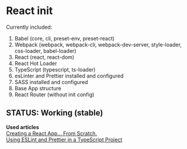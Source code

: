 # React init
Currently included:
1. Babel (core, cli, preset-env, preset-react)
2. Webpack (webpack, webpack-cli, webpack-dev-server, style-loader, css-loader, babel-loader)
3. React (react, react-dom)
4. React Hot Loader
5. TypeScript (typescript, ts-loader)
6. esLinter and Prettier installed and configured
7. SASS installed and configured
8. Base App structure
9. React Router (without init config)

## STATUS: Working (stable)

**Used articles**  
[Creating a React App… From Scratch.](https://blog.usejournal.com/creating-a-react-app-from-scratch-f3c693b84658)  
[Using ESLint and Prettier in a TypeScript Project](https://www.robertcooper.me/using-eslint-and-prettier-in-a-typescript-project)
